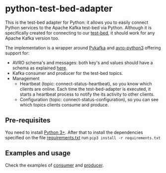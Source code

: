 # python-test-bed-adapter

This is the test-bed adapter for Python: it allows you to easily connect Python 
services to the Apache Kafka test-bed via Python. Although it is specifically 
created for connecting to our [test-bed](https://github.com/DRIVER-EU/test-bed), 
it should work for any Apache Kafka version too.

The implementation is a wrapper around [Pykafka](https://github.com/Parsely/pykafka) 
and [avro-python3](https://avro.apache.org/docs/1.8.2/gettingstartedpython.html) 
offering support for:
- AVRO schema's and messages: both key's and values should have a schema 
as explained [here](https://github.com/DRIVER-EU/avro-schemas).
- Kafka consumer and producer for the test-bed topics.
- Management
  - Heartbeat (topic: connect-status-heartbeat), so you know which clients are online.
  Each time the test-bed-adapter is executed, it starts a heartbeat process to notify
  the its activity to other clients.
  - Configuration (topic: connect-status-configuration), so you can see which 
  topics clients consume and produce.

## Pre-requisites
You need to install [Python 3+](https://www.python.org/). 
After that to install the dependencies specified on the file 
[requirements.txt](https://github.com/DRIVER-EU/python-test-bed-adapter/blob/master/requirements.txt)
 run
 ```pip3 install -r requirements.txt```
 
 ## Examples and usage
 Check the examples of [consumer](https://github.com/DRIVER-EU/python-test-bed-adapter/blob/master/src/examples/consumer_example.py)
 and [producer](https://github.com/DRIVER-EU/python-test-bed-adapter/blob/master/src/examples/producer_example.py).
